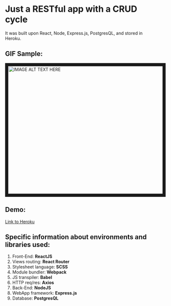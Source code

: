# Just a RESTful app with a CRUD cycle
It was built upon React, Node, Express.js, PostgresQL, and stored in Heroku.

## GIF Sample:

<img src="https://user-images.githubusercontent.com/28744826/46707402-5f411580-cbff-11e8-8b79-aaf1edb0984a.gif"
alt="IMAGE ALT TEXT HERE" width="763" height="415" border="10" />

## Demo:
[Link to Heroku](https://sleepy-refuge-43913.herokuapp.com/)

## Specific information about environments and libraries used:
 1. Front-End: **ReactJS**
 2. Views routing: **React Router**
 3. Stylesheet language: **SCSS**
 3. Module bundler: **Webpack**
 4. JS transpiler: **Babel**
 5. HTTP req/res: **Axios**
 6. Back-End: **NodeJS**
 7. WebApp framework: **Express.js**
 8. Database: **PostgresQL**
